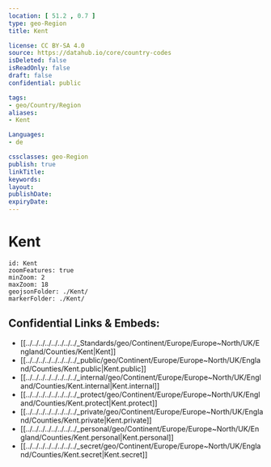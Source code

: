 ```yaml
---
location: [ 51.2 , 0.7 ] 
type: geo-Region
title: Kent

license: CC BY-SA 4.0
source: https://datahub.io/core/country-codes
isDeleted: false
isReadOnly: false
draft: false
confidential: public

tags:
- geo/Country/Region
aliases:
- Kent

Languages:
- de

cssclasses: geo-Region
publish: true
linkTitle: 
keywords: 
layout: 
publishDate: 
expiryDate: 
---
```


# Kent

```leaflet
id: Kent
zoomFeatures: true 
minZoom: 2 
maxZoom: 18
geojsonFolder: ./Kent/
markerFolder: ./Kent/
```


## Confidential Links & Embeds: 
- [[../../../../../../../../_Standards/geo/Continent/Europe/Europe~North/UK/England/Counties/Kent|Kent]] 
- [[../../../../../../../../_public/geo/Continent/Europe/Europe~North/UK/England/Counties/Kent.public|Kent.public]] 
- [[../../../../../../../../_internal/geo/Continent/Europe/Europe~North/UK/England/Counties/Kent.internal|Kent.internal]] 
- [[../../../../../../../../_protect/geo/Continent/Europe/Europe~North/UK/England/Counties/Kent.protect|Kent.protect]] 
- [[../../../../../../../../_private/geo/Continent/Europe/Europe~North/UK/England/Counties/Kent.private|Kent.private]] 
- [[../../../../../../../../_personal/geo/Continent/Europe/Europe~North/UK/England/Counties/Kent.personal|Kent.personal]] 
- [[../../../../../../../../_secret/geo/Continent/Europe/Europe~North/UK/England/Counties/Kent.secret|Kent.secret]] 

